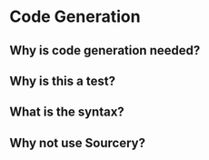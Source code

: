 #  Code Generation

## Why is code generation needed?
## Why is this a test?
## What is the syntax?
## Why not use Sourcery?

